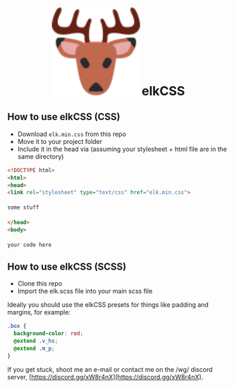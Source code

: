 <center>
<span><img src="./elk.svg" width=200></span>
<span><h1 style="display: inline">elkCSS</h1></span>
</center>

## How to use elkCSS (CSS)

- Download `elk.min.css` from this repo
- Move it to your project folder
- Include it in the head via (assuming your stylesheet + html file are in the same directory)

```html
<!DOCTYPE html>
<html>
<head>
<link rel="stylesheet" type="text/css" href="elk.min.css">

some stuff

</head>
<body>

your code here
```

## How to use elkCSS (SCSS)

- Clone this repo
- Import the elk.scss file into your main scss file

Ideally you should use the elkCSS presets for things like padding and margins, for example:

```scss
.box {
  background-color: red;
  @extend .v_hs;
  @extend .m_p;
}
```

If you get stuck, shoot me an e-mail or contact me on the /wg/ discord server, [https://discord.gg/xW8r4nX](https://discord.gg/xW8r4nX).
